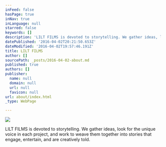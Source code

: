 ```yaml
---
inFeed: false
hasPage: true
inNav: true
inLanguage: null
starred: false
keywords: []
description: 'LILT FILMS is devoted to storytelling. We gather ideas, look for the unique voice in each project, and work to weave them together into stories that engage, entertain, and are creatively told.'
datePublished: '2016-04-02T20:21:50.653Z'
dateModified: '2016-04-02T19:57:46.191Z'
title: LILT FILMS
author: []
sourcePath: _posts/2016-04-02-about.md
published: true
authors: []
publisher:
  name: null
  domain: null
  url: null
  favicon: null
url: about/index.html
_type: WebPage

---
```

![](https://s3-us-west-2.amazonaws.com/the-grid-img/p/3295620824910ee9e18f1f00b200e70e22ae13b5.jpg)

LILT FILMS is devoted to storytelling. We gather ideas, look for the unique voice in each project, and work to weave them together into stories that engage, entertain, and are creatively told.